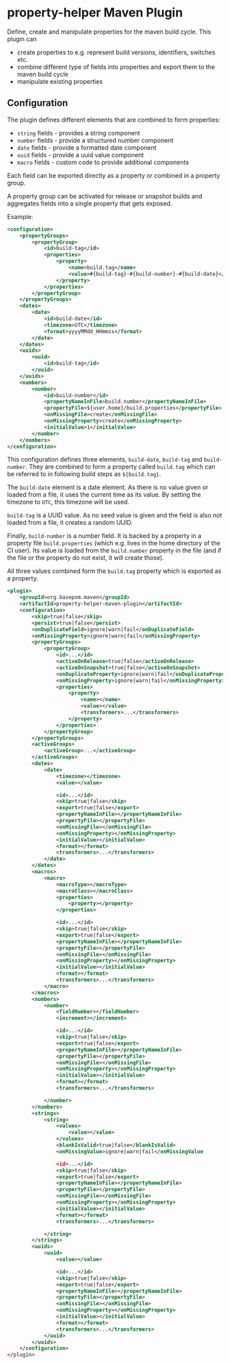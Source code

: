 # property-helper Maven Plugin

Define, create and manipulate properties for the maven build cycle. This plugin can

- create properties to e.g. represent build versions, identifiers, switches etc.
- combine different type of fields into properties and export them to the maven build cycle
- manipulate existing properties

## Configuration

The plugin defines different elements that are combined to form properties:

- `string` fields  - provides a string component
- `number` fields - provide a structured number component
- `date` fields - provide a formatted date component
- `uuid` fields - provide a uuid value component
- `macro` fields - custom code to provide additional components

Each field can be exported directly as a property or combined in a property group. 

A property group can be activated for release or snapshot builds and aggregates fields into a single property that gets exposed.

Example:

```xml
<configuration>
    <propertyGroups>
        <propertyGroup>
            <id>build-tag</id>
            <properties>
                <property>
                    <name>build.tag</name>
                    <value>#{build-tag}-#{build-number}-#{build-date}</value>
                </property>
            </properties>
        </propertyGroup>
    </propertyGroups>
    <dates>
        <date>
            <id>build-date</id>
            <timezone>UTC</timezone>
            <format>yyyyMMdd_HHmmss</format>
        </date>
    </dates>
    <uuids>
        <uuid>
            <id>build-tag</id>
        </uuid>
    </uuids>
    <numbers>
        <number>
            <id>build-number</id>
            <propertyNameInFile>build.number</propertyNameInFile>
            <propertyFile>${user.home}/build.properties</propertyFile>
            <onMissingFile>create</onMissingFile>
            <onMissingProperty>create</onMissingProperty>
            <initialValue>1</initialValue>
        </number>
    </numbers>
</configuration>
```

This configuration defines three elements, `build-date`, `build-tag` and `build-number`. They are combined to form a property called `build.tag` which can be referred to in following build steps as `${build.tag}`. 

The `build-date` element is a date element. As there is no value given or loaded from a file, it uses the current time as its value. By setting the timezone to `UTC`, this timezone will be used.

`build-tag` is a UUID value. As no seed value is given and the field is also not loaded from a file, it creates a random UUID.

Finally, `build-number` is a number field. It is backed by a property in a property file `build.properties` (which e.g. lives in the home directory of the CI user). Its value is loaded from the `build.number` property in the file (and if the file or the property do not exist, it will create those).

All three values combined form the `build.tag` property which is exported as a property. 




```xml
<plugin>
    <groupId>org.basepom.maven</groupId>
    <artifactId>property-helper-maven-plugin</artifactId>
    <configuration>
        <skip>true|false</skip>
        <persist>true|false</persist>
        <onDuplicateField>ignore|warn|fail</onDuplicateField>
        <onMissingProperty>ignore|warn|fail</onMissingProperty>
        <propertyGroups>
            <propertyGroup>
                <id>...</id>
                <activeOnRelease>true|false</activeOnRelease>
                <activeOnSnapshot>true|false</activeOnSnapshot>
                <onDuplicateProperty>ignore|warn|fail</onDuplicateProperty>
                <onMissingProperty>ignore|warn|fail</onMissingProperty>
                <properties>
                    <property>
                        <name></name>
                        <value></value>
                        <transformers>...</transformers>
                    </property>
                </properties>
            </propertyGroup>
        </propertyGroups>
        <activeGroups>
            <activeGroup>...</activeGroup>
        </activeGroups>
        <dates>
            <date>
                <timezone></timezone>
                <value></value>

                <id>...</id>
                <skip>true|false</skip>
                <export>true|false</export>
                <propertyNameInFile></propertyNameInFile>
                <propertyFile></propertyFile>
                <onMissingFile></onMissingFile>
                <onMissingProperty></onMissingProperty>
                <initialValue></initialValue>
                <format></format>
                <transformers>...</transformers>
            </date>
        </dates>
        <macros>
            <macro>
                <macroType></macroType>
                <macroClass></macroClass>
                <properties>
                    <property></property>
                </properties>

                <id>...</id>
                <skip>true|false</skip>
                <export>true|false</export>
                <propertyNameInFile></propertyNameInFile>
                <propertyFile></propertyFile>
                <onMissingFile></onMissingFile>
                <onMissingProperty></onMissingProperty>
                <initialValue></initialValue>
                <format></format>
                <transformers>...</transformers>
            </macro>
        </macros>
        <numbers>
            <number>
                <fieldNumber></fieldNumber>
                <increment></increment>

                <id>...</id>
                <skip>true|false</skip>
                <export>true|false</export>
                <propertyNameInFile></propertyNameInFile>
                <propertyFile></propertyFile>
                <onMissingFile></onMissingFile>
                <onMissingProperty></onMissingProperty>
                <initialValue></initialValue>
                <format></format>
                <transformers>...</transformers>

            </number>
        </numbers>
        <strings>
            <string>
                <values>
                    <value></value>
                </values>
                <blankIsValid>true|false</blankIsValid>
                <onMissingValue>ignore|warn|fail</onMissingValue

                <id>...</id>
                <skip>true|false</skip>
                <export>true|false</export>
                <propertyNameInFile></propertyNameInFile>
                <propertyFile></propertyFile>
                <onMissingFile></onMissingFile>
                <onMissingProperty></onMissingProperty>
                <initialValue></initialValue>
                <format></format>
                <transformers>...</transformers>

            </string>
        </strings>
        <uuids>
            <uuid>
                <value></value>

                <id>...</id>
                <skip>true|false</skip>
                <export>true|false</export>
                <propertyNameInFile></propertyNameInFile>
                <propertyFile></propertyFile>
                <onMissingFile></onMissingFile>
                <onMissingProperty></onMissingProperty>
                <initialValue></initialValue>
                <format></format>
                <transformers>...</transformers>
            </uuid>
        </uuids>
    </configuration>
</plugin>
```
